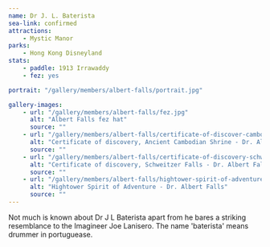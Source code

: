 ```yaml
---
name: Dr J. L. Baterista
sea-link: confirmed
attractions:
    - Mystic Manor
parks:
    - Hong Kong Disneyland
stats:
    - paddle: 1913 Irrawaddy
    - fez: yes

portrait: "/gallery/members/albert-falls/portrait.jpg"

gallery-images:
    - url: "/gallery/members/albert-falls/fez.jpg"
      alt: "Albert Falls fez hat"
      source: ""
    - url: "/gallery/members/albert-falls/certificate-of-discover-cambodian-shrine.jpg"
      alt: "Certificate of discovery, Ancient Cambodian Shrine - Dr. Albert Falls"
      source: ""
    - url: "/gallery/members/albert-falls/certificate-of-discovery-schwitzer-falls.jpg"
      alt: "Certificate of discovery, Schweitzer Falls - Dr. Albert Falls"
      source: ""
    - url: "/gallery/members/albert-falls/hightower-spirit-of-adventure.jpg"
      alt: "Hightower Spirit of Adventure - Dr. Albert Falls"
      source: ""
---
```


Not much is known about Dr J L Baterista apart from he bares a striking resemblance to the Imagineer Joe Lanisero. The name 'baterista' means drummer in portuguease.
